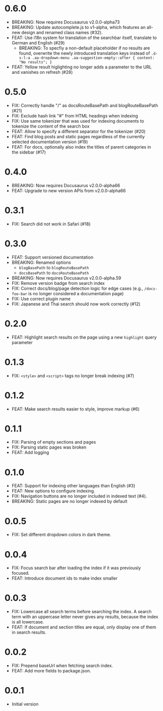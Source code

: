 # 0.6.0

- BREAKING: Now requires Docusaurus v2.0.0-alpha73
- BREAKING: Update autocomplete.js to v1-alpha, which features an all-new design and renamed class names (#32).
- FEAT: Use i18n system for translation of the searchbar itself, translate to German and English (#29)
  - BREAKING: To specfiy a non-default placeholder if no results are found, overwrite the newly introduced translation keys instead of `.d-s-l-a .aa-dropdown-menu .aa-suggestion-empty::after { content: "No results"; }`
- FEAT: Yellow result higlighting no longer adds a parameter to the URL and vanishes on refresh (#28)

# 0.5.0

- FIX: Correctly handle "/" as docsRouteBasePath and blogRouteBasePath (#21)
- FIX: Exclude hash link "#" from HTML headings when indexing
- FIX: Use same tokenizer that was used for indexing documents to tokenize the content of the search box
- FEAT: Allow to specify a different separator for the tokenizer (#20)
- FEAT: Find blog posts and static pages regardless of the currently selected documentation version (#19)
- FEAT: For docs, optionally also index the titles of parent categories in the sidebar (#17)

# 0.4.0

- BREAKING: Now requires Docusaurus v2.0.0-alpha66
- FEAT: Upgrade to new version APIs from v2.0.0-alpha66

# 0.3.1

- FIX: Search did not work in Safari (#18)

# 0.3.0

- FEAT: Support versioned documentation
- BREAKING: Renamed options
  - `blogBasePath` to `blogRouteBasePath`
  - `docsBasePath` to `docsRouteBasePath`
- BREAKING: Now requires Docusaurus v2.0.0-alpha.59
- FIX: Remove version badge from search index
- FIX: Correct docs/blog/page detection logic for edge cases (e.g., `/docs-foo-bar` is no longer considered a documentation page)
- FIX: Use correct plugin name
- FIX: Japanese and Thai search should now work correctly (#12)

# 0.2.0

- FEAT: Highlight search results on the page using a new `highlight` query parameter

# 0.1.3

- FIX: `<style>` and `<script>` tags no longer break indexing (#7)

# 0.1.2

- FEAT: Make search results easier to style, improve markup (#6)

# 0.1.1

- FIX: Parsing of empty sections and pages
- FIX: Parsing static pages was broken
- FEAT: Add logging

# 0.1.0

- FEAT: Support for indexing other languages than English (#3)
- FEAT: New options to configure indexing.
- FIX: Navigation buttons are no longer included in indexed text (#4).
- BREAKING: Static pages are no longer indexed by default

# 0.0.5

- FIX: Set different dropdown colors in dark theme.

# 0.0.4

- FIX: Focus search bar after loading the index if it was previously focused.
- FEAT: Introduce document ids to make index smaller

# 0.0.3

- FIX: Lowercase all search terms before searching the index. A search term with an uppercase letter never gives any results, because the index is all lowercase.
- FEAT: If document and section titles are equal, only display one of them in search results.

# 0.0.2

- FIX: Prepend baseUrl when fetching search index.
- FEAT: Add more fields to package.json.

# 0.0.1

- Initial version